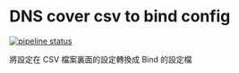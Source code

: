 # DNS cover csv to bind config

[![pipeline status](https://gitlab.cs.nctu.edu.tw/misc/cs-DNS-csv2config/badges/master/pipeline.svg)](https://gitlab.cs.nctu.edu.tw/misc/cs-DNS-csv2config/commits/master)

將設定在 CSV 檔案裏面的設定轉換成 Bind 的設定檔